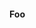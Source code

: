 <script>
    import { afterUrlChange } from '@roxi/routify'
    $afterUrlChange(()=>{console.log('hello')})
</script>

#### Foo